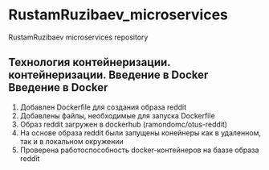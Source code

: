 # RustamRuzibaev_microservices
RustamRuzibaev microservices repository
## Технология контейнеризации. контейнеризации. Введение в Docker Введение в Docker
1. Добавлен Dockerfile для создания образа reddit
2. Добавлены файлы, необходимые для запуска Dockerfile
3. Образ reddit загружен в dockerhub (ramondomc/otus-reddit)
4. На основе образа reddit были запущены конейнеры как в удаленном, так и в локальном окружении
5. Проверена работоспособность docker-контейнеров на баазе образа reddit
